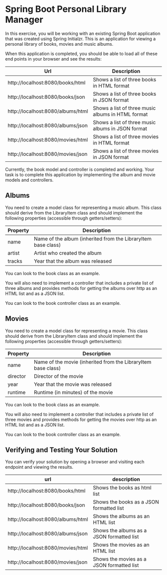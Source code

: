 # Spring Boot Personal Library Manager

In this exercise, you will be working with an existing Spring Boot application 
that was created using Spring Initialzr.  This is an application for viewing a
personal library of books, movies and music albums.

When this application is completed, you should be able to load all of these end
points in your browser and see the results:

| Url                               | Description                                       |
| --------------------------------- | ------------------------------------------------- |
| http://localhost:8080/books/html  | Shows a list of three books in HTML format        |
| http://localhost:8080/books/json  | Shows a list of three books in JSON format        |
| http://localhost:8080/albums/html | Shows a list of three music albums in HTML format |
| http://localhost:8080/albums/json | Shows a list of three music albums in JSON format |
| http://localhost:8080/movies/html | Shows a list of three movies in HTML format       |
| http://localhost:8080/movies/json | Shows a list of three movies in JSON format       |

Currently, the book model and controller is completed and working.  Your task is to
complete this application by implementing the album and movie models and controllers.

## Albums

You need to create a model class for representing a music album.  This class should 
derive from the LibraryItem class and should implement the following properties
(accessible through getters/setters):

| Property | Description                                                   |
| -------- | ------------------------------------------------------------- |
| name     | Name of the album (inherited from the LibraryItem base class) |
| artist   | Artist who created the album                                  |
| tracks   | Year that the album was released                              |

You can look to the book class as an example.

You will also need to implement a controller that includes a private list of
three albums and provides methods for getting the albums over http as an HTML
list and as a JSON list.

You can look to the book controller class as an example.

## Movies

You need to create a model class for representing a movie.  This class should 
derive from the LibraryItem class and should implement the following properties
(accessible through getters/setters):

| Property | Description                                                   |
| -------- | ------------------------------------------------------------- |
| name     | Name of the movie (inherited from the LibraryItem base class) |
| director | Director of the movie                                         |
| year     | Year that the movie was released                              |
| runtime  | Runtime (in minutes) of the movie                             |

You can look to the book class as an example.

You will also need to implement a controller that includes a private list of
three movies and provides methods for getting the movies over http as an HTML
list and as a JSON list.

You can look to the book controller class as an example.

## Verifying and Testing Your Solution

You can verify your solution by opening a browser and visiting each endpoint
and viewing the results.

| url                               | description                               |
| --------------------------------- | ----------------------------------------- |
| http://localhost:8080/books/html  | Shows the books as html list              |
| http://localhost:8080/books/json  | Shows the books as a JSON formatted list  |
| http://localhost:8080/albums/html | Shows the albums as an HTML list          |
| http://localhost:8080/albums/json | Shows the albums as a JSON formatted list |
| http://localhost:8080/movies/html | Shows the movies as an HTML list          |
| http://localhost:8080/movies/json | Shows the movies as a JSON formatted list |

